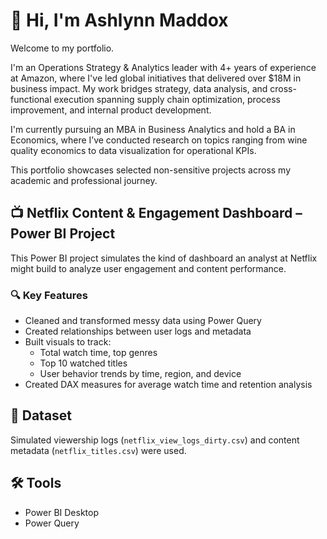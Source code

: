 # 👋 Hi, I'm Ashlynn Maddox

Welcome to my portfolio.

I'm an Operations Strategy & Analytics leader with 4+ years of experience at Amazon, where I've led global initiatives that delivered over $18M in business impact. My work bridges strategy, data analysis, and cross-functional execution spanning supply chain optimization, process improvement, and internal product development.

I'm currently pursuing an MBA in Business Analytics and hold a BA in Economics, where I’ve conducted research on topics ranging from wine quality economics to data visualization for operational KPIs.

This portfolio showcases selected non-sensitive projects across my academic and professional journey.



## 📺 Netflix Content & Engagement Dashboard – Power BI Project

This Power BI project simulates the kind of dashboard an analyst at Netflix might build to analyze user engagement and content performance.

### 🔍 Key Features
- Cleaned and transformed messy data using Power Query
- Created relationships between user logs and metadata
- Built visuals to track:
  - Total watch time, top genres
  - Top 10 watched titles
  - User behavior trends by time, region, and device
- Created DAX measures for average watch time and retention analysis

## 📁 Dataset
Simulated viewership logs (`netflix_view_logs_dirty.csv`) and content metadata (`netflix_titles.csv`) were used.

## 🛠 Tools
- Power BI Desktop
- Power Query

